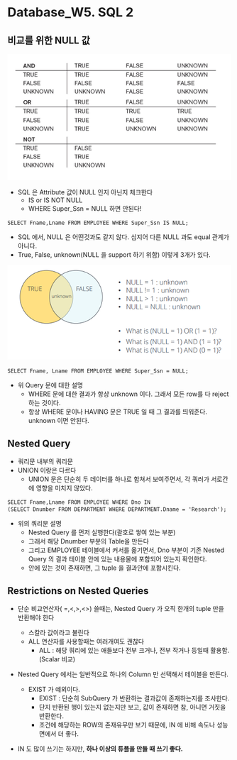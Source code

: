 # Database_W5. SQL 2

## 비교를 위한 NULL 값

<img src="images/DB5_1.png"/>

+ SQL 은 Attribute 값이 NULL 인지 아닌지 체크한다 
  - IS or IS NOT NULL
  - WHERE Super_Ssn = NULL 하면 안된다!
  
```
SELECT Fname,Lname FROM EMPLOYEE WHERE Super_Ssn IS NULL;
```

+ SQL 에서, NULL 은 어떤것과도 같지 않다. 심지어 다른 NULL 과도 equal 관계가 아니다.
+ True, False, unknown(NULL 을 support 하기 위함) 이렇게 3개가 있다.

<img src="images/DB5_2.png"/>

```
SELECT Fname, Lname FROM EMPLOYEE WHERE Super_Ssn = NULL;
```

+ 위 Query 문에 대한 설명
  - WHERE 문에 대한 결과가 항상 unknown 이다. 그래서 모든 row를 다 reject 하는 것이다.
  - 항상 WHERE 문이나 HAVING 문은 TRUE 일 때 그 결과를 띄워준다. unknown 이면 안된다.

## Nested Query
  - 쿼리문 내부의 쿼리문
  - UNION 이랑은 다르다
    - UNION 문은 단순히 두 데이터를 하나로 합쳐서 보여주면서, 각 쿼러가 서로간에 영향을 미치지 않았다. 
    
```
SELECT Fname,Lname FROM EMPLOYEE WHERE Dno IN 
(SELECT Dnumber FROM DEPARTMENT WHERE DEPARTMENT.Dname = 'Research');
```

+ 위의 쿼리문 설명
  - Nested Query 를 먼저 실행한다(괄호로 쌓여 있는 부분)
  - 그래서 해당 Dnumber 부분의 Table을 만든다 
  - 그리고 EMPLOYEE 테이블에서 커서를 옮기면서, Dno 부분이 기존 Nested Query 의 결과 테이블 안에 있는 내용물에 포함되어 있는지 확인한다. 
  - 안에 있는 것이 존재하면, 그 tuple 을 결과안에 포함시킨다. 
  
## Restrictions on Nested Queries

+ 단순 비교연산자( =,<,>,<>) 쓸때는, Nested Query 가 오직 한개의 tuple 만을 반환해야 한다
  - 스칼라 값이라고 불린다 
  - ALL 연산자를 사용할때는 여러개여도 괜찮다
    - ALL : 해당 쿼리에 있는 애들보다 전부 크거나, 전부 작거나 등일때 활용함.(Scalar 비교)
    
+ Nested Query 에서는 일반적으로 하나의 Column 만 선택해서 테이블을 만든다.
  - EXIST 가 예외이다.
    - EXIST : 단순히 SubQuery 가 반환하는 결과값이 존재하는지를 조사한다. 
    - 단지 반환된 행이 있는지 없는지만 보고, 값이 존재하면 참, 아니면 거짓을 반환한다. 
    - 조건에 해당하는 ROW의 존재유무만 보기 때문에, IN 에 비해 속도나 성능면에서 더 좋다.
    
+ IN 도 많이 쓰기는 하지만, __하나 이상의 튜플을 만들 때 쓰기 좋다.__


  
  
